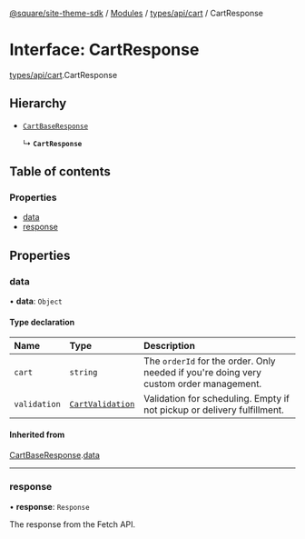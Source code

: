 [@square/site-theme-sdk](../GettingStarted.md) / [Modules](../modules.md) / [types/api/cart](../modules/types_api_cart.md) / CartResponse

# Interface: CartResponse

[types/api/cart](../modules/types_api_cart.md).CartResponse

## Hierarchy

- [`CartBaseResponse`](types_api_cart.CartBaseResponse.md)

  ↳ **`CartResponse`**

## Table of contents

### Properties

- [data](types_api_cart.CartResponse.md#data)
- [response](types_api_cart.CartResponse.md#response)

## Properties

### data

• **data**: `Object`

#### Type declaration

| Name | Type | Description |
| :------ | :------ | :------ |
| `cart` | `string` | The `orderId` for the order. Only needed if you're doing very custom order management. |
| `validation` | [`CartValidation`](types_api_cart.CartValidation.md) | Validation for scheduling. Empty if not pickup or delivery fulfillment. |

#### Inherited from

[CartBaseResponse](types_api_cart.CartBaseResponse.md).[data](types_api_cart.CartBaseResponse.md#data)

___

### response

• **response**: `Response`

The response from the Fetch API.
